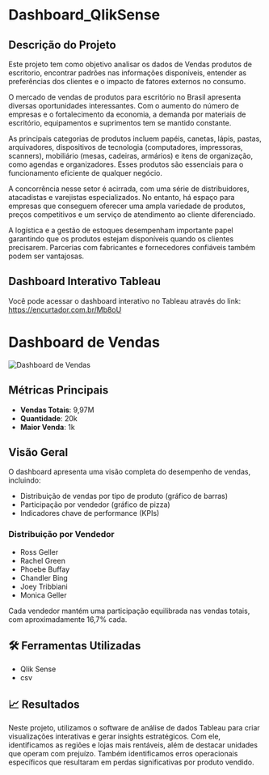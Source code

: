 # Dashboard_QlikSense

## Descrição do Projeto
 
Este projeto tem como objetivo analisar os dados de Vendas produtos de escritorio, encontrar padrões nas informações disponíveis, entender as preferências dos clientes e o impacto de fatores externos no consumo.

O mercado de vendas de produtos para escritório no Brasil apresenta diversas oportunidades interessantes. Com o aumento do número de empresas e o fortalecimento da economia, a demanda por materiais de escritório, equipamentos e suprimentos tem se mantido constante.

As principais categorias de produtos incluem papéis, canetas, lápis, pastas, arquivadores, dispositivos de tecnologia (computadores, impressoras, scanners), mobiliário (mesas, cadeiras, armários) e itens de organização, como agendas e organizadores. Esses produtos são essenciais para o funcionamento eficiente de qualquer negócio.

A concorrência nesse setor é acirrada, com uma série de distribuidores, atacadistas e varejistas especializados. No entanto, há espaço para empresas que conseguem oferecer uma ampla variedade de produtos, preços competitivos e um serviço de atendimento ao cliente diferenciado.

A logística e a gestão de estoques desempenham importante papel garantindo que os produtos estejam disponíveis quando os clientes precisarem. Parcerias com fabricantes e fornecedores confiáveis também podem ser vantajosas.

## Dashboard Interativo Tableau
Você pode acessar o dashboard interativo no Tableau através do link: https://encurtador.com.br/Mb8oU



# Dashboard de Vendas

![Dashboard de Vendas](./path-to-your-image.png)

## Métricas Principais
- **Vendas Totais**: 9,97M
- **Quantidade**: 20k
- **Maior Venda**: 1k

## Visão Geral
O dashboard apresenta uma visão completa do desempenho de vendas, incluindo:
- Distribuição de vendas por tipo de produto (gráfico de barras)
- Participação por vendedor (gráfico de pizza)
- Indicadores chave de performance (KPIs)

### Distribuição por Vendedor
- Ross Geller
- Rachel Green 
- Phoebe Buffay
- Chandler Bing
- Joey Tribbiani
- Monica Geller

Cada vendedor mantém uma participação equilibrada nas vendas totais, com aproximadamente 16,7% cada.



## 🛠️ Ferramentas Utilizadas
- Qlik Sense
- csv

## 📈 Resultados
Neste projeto, utilizamos o software de análise de dados Tableau para criar visualizações interativas e gerar insights estratégicos. Com ele, identificamos as regiões e lojas mais rentáveis, além de destacar unidades que operam com prejuízo. Também identificamos erros operacionais específicos que resultaram em perdas significativas por produto vendido.
